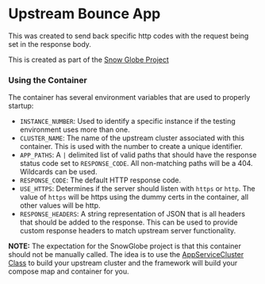 # Upstream Bounce App

This was created to send back specific http codes with the request being set in the response body.


This is created as part of the [Snow Globe Project](https://github.com/Kroger-Technology/Snow-Globe)

### Using the Container

The container has several environment variables that are used to properly startup:
- `INSTANCE_NUMBER`: Used to identify a specific instance if the testing environment uses more than one.
- `CLUSTER_NAME`: The name of the upstream cluster associated with this container.  This is used with the number to create a unique identifier.
- `APP_PATHS`: A `|` delimited list of valid paths that should have the response status code set to `RESPONSE_CODE`.  All non-matching paths will be a 404.  Wildcards can be used.
- `RESPONSE_CODE`: The default HTTP response code.
- `USE_HTTPS`: Determines if the server should listen with `https` or `http`.  The value of `https` will be https using the dummy certs in the container, all other values will be http.
- `RESPONSE_HEADERS`: A string representation of JSON that is all headers that should be added to the response.  This can be used to provide custom response headers to match upstream server functionality.

**NOTE:** The expectation for the SnowGlobe project is that this container should not be manually called.  The idea is to use the [AppServiceCluster Class](https://github.com/Kroger-Technology/Snow-Globe/blob/master/src/main/java/com/kroger/oss/snowGlobe/AppServiceCluster.java)
to build your upstream cluster and the framework will build your compose map and container for you.